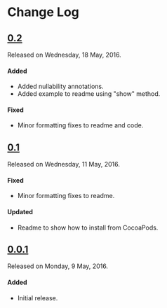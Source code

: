 # Change Log

## [0.2](https://github.com/sudeepjaiswal/ASJAlertController/releases/tag/0.2)
Released on Wednesday, 18 May, 2016.

#### Added
* Added nullability annotations.
* Added example to readme using "show" method.

#### Fixed
* Minor formatting fixes to readme and code.

## [0.1](https://github.com/sudeepjaiswal/ASJAlertController/releases/tag/0.1)
Released on Wednesday, 11 May, 2016.

#### Fixed
* Minor formatting fixes to readme.

#### Updated
* Readme to show how to install from CocoaPods.

## [0.0.1](https://github.com/sudeepjaiswal/ASJAlertController/releases/tag/0.0.1)
Released on Monday, 9 May, 2016.

#### Added
* Initial release.
